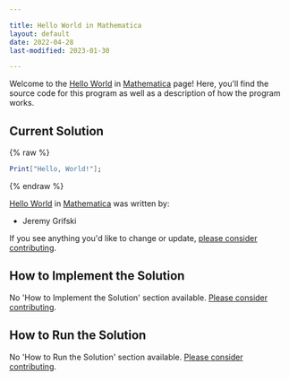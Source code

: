 ```yaml
---

title: Hello World in Mathematica
layout: default
date: 2022-04-28
last-modified: 2023-01-30

---
```


Welcome to the [Hello World](https://sampleprograms.io/projects/hello-world) in [Mathematica](https://sampleprograms.io/languages/mathematica) page! Here, you'll find the source code for this program as well as a description of how the program works.

## Current Solution

{% raw %}

```mathematica
Print["Hello, World!"];
```

{% endraw %}

[Hello World](https://sampleprograms.io/projects/hello-world) in [Mathematica](https://sampleprograms.io/languages/mathematica) was written by:

- Jeremy Grifski

If you see anything you'd like to change or update, [please consider contributing](https://github.com/TheRenegadeCoder/sample-programs).

## How to Implement the Solution

No 'How to Implement the Solution' section available. [Please consider contributing](https://github.com/TheRenegadeCoder/sample-programs-website).

## How to Run the Solution

No 'How to Run the Solution' section available. [Please consider contributing](https://github.com/TheRenegadeCoder/sample-programs-website).